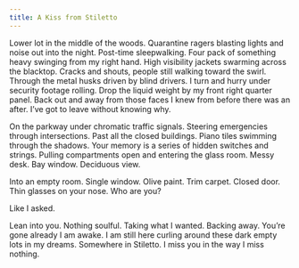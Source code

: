 ```yaml
---
title: A Kiss from Stiletto
---
```


Lower lot in the middle of the woods. Quarantine ragers blasting lights and noise out into the night.<!--excerpt--> Post-time sleepwalking. Four pack of something heavy swinging from my right hand. High visibility jackets swarming across the blacktop. Cracks and shouts, people still walking toward the swirl. Through the metal husks driven by blind drivers. I turn and hurry under security footage rolling. Drop the liquid weight by my front right quarter panel. Back out and away from those faces I knew from before there was an after. I’ve got to leave without knowing why.

On the parkway under chromatic traffic signals. Steering emergencies through intersections. Past all the closed buildings. Piano tiles swimming through the shadows. Your memory is a series of hidden switches and strings. Pulling compartments open and entering the glass room. Messy desk. Bay window. Deciduous view.

Into an empty room. Single window. Olive paint. Trim carpet. Closed door. Thin glasses on your nose. Who are you?

Like I asked.

Lean into you. Nothing soulful. Taking what I wanted. Backing away. You’re gone already I am awake. I am still here curling around these dark empty lots in my dreams. Somewhere in Stiletto. I miss you in the way I miss nothing.

